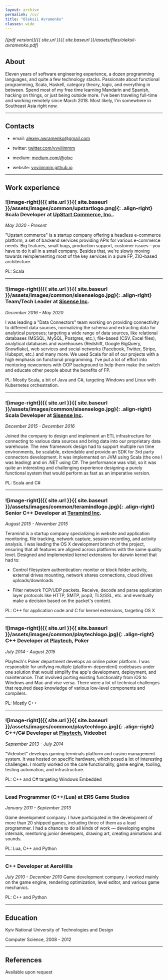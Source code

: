 ```yaml
---
layout: archive
permalink: /cv/
title: "Oleksii Avramenko"
classes: wide
---
```


###### [(pdf version)]({{ site.url }}{{ site.baseurl }}/assets/files/oleksii-avramenko.pdf)

## About

Eleven years of software engineering experience, a dozen programming languages, and quite a few technology stacks. Passionate about functional programming, Scala, Haskell, category theory, logic, and everything in between. Spend most of my free time learning Mandarin and Spanish, hacking on things, or just being outside more. I've been traveling full-time and working remotely since March 2018. Most likely, I'm somewhere in Southeast Asia right now.

---

## Contacts

- email: [alexey.awramenko@gmail.com](mailto:alexey.awramenko@gmail.com)

- twitter: [twitter.com/vvviiimmm](https://twitter.com/vvviiimmm) 

- medium: [medium.com/@olxc](https://medium.com/@olxc)

- website: [vvviiimmm.github.io](https://vvviiimmm.github.io/)

---

## Work experience
### ![image-right]({{ site.url }}{{ site.baseurl }}/assets/images/common/upstartlogo.png){: .align-right} Scala Developer at [UpStart Commerce, Inc.](https://www.upstartcommerce.com/).

_May 2020 - Present_

"Upstart commerce" is a startup company offering a headless e-commerce platform, a set of backend services providing APIs for various e-commerce needs. Big features, small bugs, production support, customer issues—you have to do it all in a small company. Besides that, we're slowly moving towards reimplementing most of the key services in a pure FP, ZIO-based architecture.

PL: Scala

---

### ![image-right]({{ site.url }}{{ site.baseurl }}/assets/images/common/sisenselogo.jpg){: .align-right} Team/Tech Leader at [Sisense Inc](https://www.sisense.com).

_December 2016 - May 2020_

I was leading a "Data Connectors" team working on providing connectivity to different data sources, normalizing the schema and extracting data for analytical purposes; targeting a wide range of data sources, like relational databases (MSSQL, MySQL, Postgres, etc.), file-based (CSV, Excel files), analytical databases and warehouses (Redshift, Google BigQuery, Snowflake), web services and social networks (Facebook, Twitter, Stripe, Hubspot, etc.) and many more. We used Scala for all of our projects with a high emphasis on functional programming. I've put a lot of effort into mentoring newcomers with OOP background to help them make the switch and educate other people about the benefits of FP.

PL: Mostly Scala, a bit of Java and C#, targeting Windows and Linux with Kubernetes orchestration.

---

### ![image-right]({{ site.url }}{{ site.baseurl }}/assets/images/common/sisenselogo.jpg){: .align-right} Scala Developer at [Sisense Inc](https://www.sisense.com).

_December 2015 - December 2016_

Joined the company to design and implement an ETL infrastructure for connecting to various data sources and bring data into our proprietary data warehouse. The new framework design had to support multiple run time environments, be scalable, extendable and provide an SDK for 3rd party connectors development. It was implemented on JVM using Scala (the one I was leading) and on .NET using C#. The performance was vital, so it was quite an interesting and challenging experience designing a purely functional system that would perform as fast as an imperative version.

PL: Scala and C#

---

### ![image-right]({{ site.url }}{{ site.baseurl }}/assets/images/common/teramindlogo.jpg){: .align-right} Senior C++ Developer at [Teramind Inc](https://www.teramind.co).

_August 2015 - November 2015_

Teramind is a startup company specializing in website and application monitoring, file tracking, network capture, session recording, and activity analysis. I was leading the OS X development branch of the project, ensuring that all features are aligned across platforms with the same quality level. Designed and implemented kernel extensions for darwin kernel that had to:

- Control filesystem authentication: monitor or block folder activity, external drives mounting, network shares connections, cloud drives uploads/downloads

- Filter network TCP/UDP packets. Receive, decode and parse application layer protocols like HTTP, SMTP, pop3, TLS/SSL, etc. and eventually make a decision based on the packet's content.

PL: C++ for application code and C for kernel extensions, targeting OS X

---

### ![image-right]({{ site.url }}{{ site.baseurl }}/assets/images/common/playtechlogo.jpg){: .align-right} C++ Developer at [Playtech](https://www.playtech.com), Poker

_July 2014 - August 2015_

Playtech's Poker department develops an online poker platform. I was responsible for unifying multiple (platform-dependent) codebases under one solution that would simplify the app's development, deployment, and maintenance. That involved porting existing functionality from iOS to Windows and Mac and vise versa. There were a lot of technical challenges that required deep knowledge of various low-level components and compilers.

PL: Mostly C++

---

### ![image-right]({{ site.url }}{{ site.baseurl }}/assets/images/common/playtechlogo.jpg){: .align-right} C++/C# Developer at [Playtech](https://www.playtech.com), Videobet

_September 2013 - July 2014_

"Videobet" develops gaming terminals platform and casino management system. It was hosted on specific hardware, which posed a lot of interesting challenges. I mostly worked on the core functionality, game engine, tooling, testing automation, and infrastructure.

PL: C++ and C# targeting Windows Embedded

---

### Lead Programmer (C++/Lua) at ERS Game Studios

_January 2011 - September 2013_

Game development company. I have participated in the development of more than 20 shipped games, including three of them as a lead programmer. I had a chance to do all kinds of work — developing engine internals, mentoring junior developers, drawing art, creating animations and sounds.

PL: Lua, C++ and Python

---

### C++ Developer at AeroHills

_July 2010 - December 2010_
Game development company. I worked mainly on the game engine, rendering optimization, level editor, and various game mechanics.

PL: C++ and Python

---

## Education
Kyiv National University of Technologies and Design 

Computer Science, 2008 - 2012

---

## References
Available upon request
